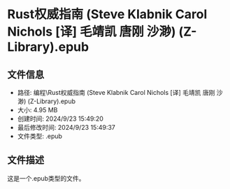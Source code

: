 ﻿# Rust权威指南 (Steve Klabnik  Carol Nichols [译] 毛靖凯  唐刚  沙渺) (Z-Library).epub

## 文件信息
- 路径: 编程\Rust权威指南 (Steve Klabnik  Carol Nichols [译] 毛靖凯  唐刚  沙渺) (Z-Library).epub
- 大小: 4.95 MB
- 创建时间: 2024/9/23 15:49:20
- 最后修改时间: 2024/9/23 15:49:37
- 文件类型: .epub

## 文件描述
这是一个.epub类型的文件。

